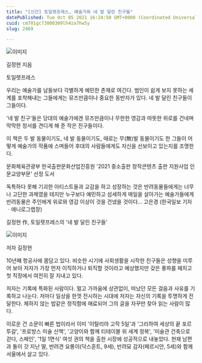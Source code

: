 ```yaml
---
title: "[신간] 토일렛프레스, 예술가와 네 발 달린 친구들"
datePublished: Tue Oct 05 2021 16:24:50 GMT+0000 (Coordinated Universal Time)
cuid: cm701gc73000309lh4za7hw5y
slug: 2469

---
```



![이미지](https://cdn.hashnode.com/res/hashnode/image/upload/v1739251523998/0ecc8e1a-ed58-40ee-8c65-82d968a5c431.jpeg)

길정현 지음

토일렛프레스

우리는 예술가를 남들보다 각별하게 예민한 존재로 여긴다. 범인이 쉽게 보지 못하는 세계를 포착해내는 그들에게는 뮤즈만큼이나 중요한 동반자가 있다. 네 발 달린 친구들이 그들이다.

'네 발 친구'들은 당대의 예술가에겐 뮤즈만큼이나 무한한 영감과 따뜻한 위로를 건네며 막막한 정서를 견디게 해 준 작은 친구들이다.

이 책은 두 발 동물이기도, 네 발 동물이기도, 때로는 무(無)발 동물이기도 한 그들이 어떻게 예술가의 작품에 스며들어 후대의 사람들에게도 자신을 선보이고 있는지를 조명한다.

문화체육관광부 한국출판문화산업진흥원 '2021 중소출판 창작콘텐츠 출판 지원사업 인문교양부문' 선정 도서

독특하다 못해 기괴한 아티스트들과 교감을 하고 성장하는 것은 반려동물들에게는 너무나 고단한 과제였을 테지만 누구보다 예민하고 섬세하게 매일을 살아가는 예술가들에게 반려동물은 주인에게 위로와 영감 이상이 것을 건넸을 것이다... 고은경 (한국일보 기자 ㆍ애니로그랩장)

길정현 作, 토일렛프레스의 '네 발 달린 친구들'

![이미지](https://cdn.hashnode.com/res/hashnode/image/upload/v1739251526397/bcb7187c-92fd-413a-9bea-454eff460b5f.png)

저자 길정현

10년째 항공사에 몸담고 있다. 비슷한 시기에 사회생활을 시작한 친구들은 성향을 미루어 보아 저자가 가장 먼저 이직하거나 퇴직할 것이라고 예상했지만 갖은 풍파를 헤치고 첫 직장에서 여전히 잘 지내고 있다.

저자는 기록에 특화된 사람이다. 멀고 가까움에 상관없이, 떠났던 모든 걸음과 사유를 기록하고 나눈다. 저마다 일상을 한껏 전시하는 시대에 저자는 자신의 기록을 투명하게 전달한다. 체하지 않는 밥같은 정직함에 매료되어 그의 글을 자꾸만 찾아 읽는 사람이 많다.

이로운 건 소문이 빠른 법이라서 이미 '이탈리아 고작 5일'과 '그리하여 세상의 끝 포르투갈', '프로방스 미술 산책', '고양이와 함께 티테이블 위 세계 정복', '미술관 건축으로 걷다, 스페인', '1일 1면식' 여섯 권의 책을 출한 시장에 성공적으로 내놓았다. 현재 남편과 돌이 갓 지난 딸, 반려견 요롱이(닥스훈트, 9세), 반려묘 감자(페르시안, 5세)와 함께 서울에서 살고 있다.
